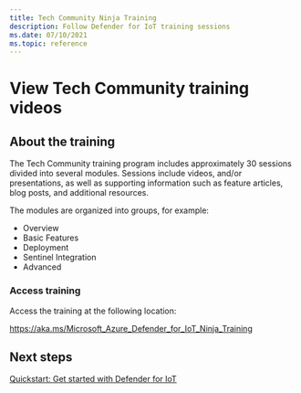 ```yaml
---
title: Tech Community Ninja Training
description: Follow Defender for IoT training sessions
ms.date: 07/10/2021
ms.topic: reference
---
```


# View Tech Community training videos

## About the training

The Tech Community training program includes approximately 30 sessions divided into several modules. Sessions include videos, and/or presentations, as well as supporting information such as feature articles, blog posts, and additional resources.

The modules are organized into groups, for example:

- Overview
- Basic Features
- Deployment
- Sentinel Integration
- Advanced  

### Access training

Access the training at the following location:

https://aka.ms/Microsoft_Azure_Defender_for_IoT_Ninja_Training

## Next steps

[Quickstart: Get started with Defender for IoT](getting-started.md#quickstart-get-started-with-defender-for-iot)
